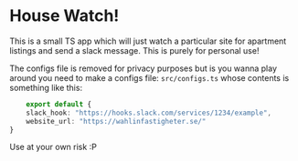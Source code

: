 # House Watch!
This is a small TS app which will just watch a particular site for apartment listings and send a slack message. This is purely for personal use!

The configs file is removed for privacy purposes but is you wanna play around you need to make a configs file: `src/configs.ts` whose contents is something like this:

```typescript
    export default {
    slack_hook: "https://hooks.slack.com/services/1234/example",
    website_url: "https://wahlinfastigheter.se/"
}
```

Use at your own risk :P